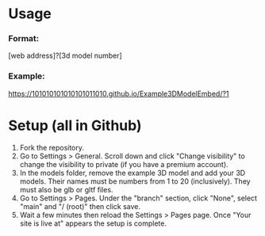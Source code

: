 # Usage
### Format:
\[web address\]?\[3d model number\]
### Example:
https://101010101010101011010.github.io/Example3DModelEmbed/?1

# Setup (all in Github)
1. Fork the repository.
2. Go to Settings > General. Scroll down and click "Change visibility" to change the visibility to private (if you have a premium account).
3. In the models folder, remove the example 3D model and add your 3D models. Their names must be numbers from 1 to 20 (inclusively). They must also be glb or gltf files.
4. Go to Settings > Pages. Under the "branch" section, click "None", select "main" and "/ (root)" then click save.
5. Wait a few minutes then reload the Settings > Pages page. Once "Your site is live at" appears the setup is complete.
